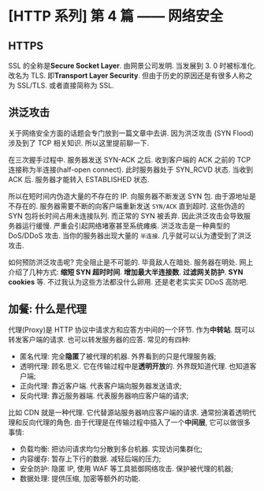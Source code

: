 # [HTTP 系列] 第 4 篇 —— 网络安全

## HTTPS

SSL 的全称是**Secure Socket Layer**. 由网景公司发明. 当发展到 3. 0 时被标准化. 改名为 TLS. 即**Transport Layer Security**. 但由于历史的原因还是有很多人称之为 SSL/TLS. 或者直接简称为 SSL.

## 洪泛攻击

关于网络安全方面的话题会专门放到一篇文章中去讲. 因为洪泛攻击 (SYN Flood) 涉及到了 TCP 相关知识. 所以这里提前聊一下.

在三次握手过程中. 服务器发送 SYN-ACK 之后. 收到客户端的 ACK 之前的 TCP 连接称为半连接(half-open connect).  此时服务器处于 SYN_RCVD 状态.  当收到 ACK 后. 服务器才能转入 ESTABLISHED 状态.

所以在短时间内伪造大量的不存在的 IP. 向服务器不断发送 SYN 包. 由于源地址是不存在的. 服务器需要不断的向客户端重新发送 `SYN/ACK` 直到超时.  这些伪造的 SYN 包将长时间占用未连接队列. 而正常的 SYN 被丢弃.  因此洪泛攻击会导致服务器运行缓慢. 严重会引起网络堵塞甚至系统瘫痪.  洪泛攻击是一种典型的 DoS/DDoS 攻击.  当你的服务器出现大量的 `半连接`. 几乎就可以认为遭受到了洪泛攻击.

如何预防洪泛攻击呢? 完全阻止是不可能的. 毕竟敌人在暗处. 服务器在明处.  网上介绍了几种方式: **缩短 SYN 超时时间**. **增加最大半连接数**. **过滤网关防护**. **SYN cookies** 等.  不过我认为这些方法都没什么卵用. 还是老老实实买 DDoS 高防吧.

## 加餐: 什么是代理

代理(Proxy)是 HTTP 协议中请求方和应答方中间的一个环节. 作为**中转站**. 既可以转发客户端的请求. 也可以转发服务器的应答.  常见的有四种:

- 匿名代理: 完全**隐匿**了被代理的机器. 外界看到的只是代理服务器;
- 透明代理: 顾名思义. 它在传输过程中是**透明开放**的. 外界既知道代理. 也知道客户端;
- 正向代理: 靠近客户端. 代表客户端向服务器发送请求;
- 反向代理: 靠近服务器端. 代表服务器响应客户端的请求;

比如 CDN 就是一种代理. 它代替源站服务器响应客户端的请求. 通常扮演着透明代理和反向代理的角色.  由于代理是在传输过程中插入了一个**中间层**, 它可以做很多事情:

- 负载均衡: 把访问请求均匀分散到多台机器. 实现访问集群化;
- 内容缓存: 暂存上下行的数据. 减轻后端的压力;
- 安全防护: 隐匿 IP, 使用 WAF 等工具抵御网络攻击. 保护被代理的机器;
- 数据处理: 提供压缩, 加密等额外的功能.
